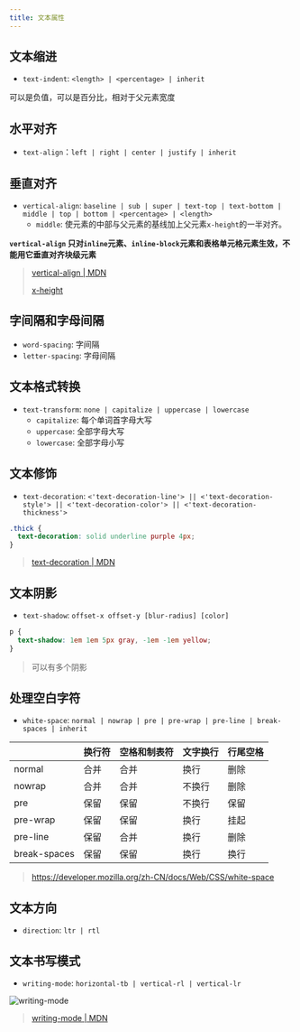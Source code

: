 ```yaml
---
title: 文本属性
---
```


## 文本缩进

- `text-indent`: `<length> | <percentage> | inherit`

可以是负值，可以是百分比，相对于父元素宽度

## 水平对齐

- `text-align`：`left | right | center | justify | inherit`

## 垂直对齐

- `vertical-align`: `baseline | sub | super | text-top | text-bottom | middle | top | bottom | <percentage> | <length>`
  - `middle`: 使元素的中部与父元素的基线加上父元素`x-height`的一半对齐。

**`vertical-align` 只对`inline`元素、`inline-block`元素和表格单元格元素生效，不能用它垂直对齐块级元素**

> [vertical-align | MDN](https://developer.mozilla.org/zh-CN/docs/Web/CSS/vertical-align)
>
> [x-height](https://www.zhangxinxu.com/wordpress/2015/06/about-letter-x-of-css/)

## 字间隔和字母间隔

- `word-spacing`: 字间隔
- `letter-spacing`: 字母间隔

## 文本格式转换

- `text-transform`: `none | capitalize | uppercase | lowercase`
  - `capitalize`: 每个单词首字母大写
  - `uppercase`: 全部字母大写
  - `lowercase`: 全部字母小写

## 文本修饰

- `text-decoration`: `<'text-decoration-line'> || <'text-decoration-style'> || <'text-decoration-color'> || <'text-decoration-thickness'>`

```css
.thick {
  text-decoration: solid underline purple 4px;
}
```

> [text-decoration | MDN](https://developer.mozilla.org/en-US/docs/Web/CSS/text-decoration)

## 文本阴影

- `text-shadow`: `offset-x offset-y [blur-radius] [color]`

```css
p {
  text-shadow: 1em 1em 5px gray, -1em -1em yellow;
}
```

> 可以有多个阴影

## 处理空白字符

- `white-space`: `normal | nowrap | pre | pre-wrap | pre-line | break-spaces | inherit`

|              | 换行符 | 空格和制表符 | 文字换行 | 行尾空格 |
| ------------ | ------ | ------------ | -------- | -------- |
| normal       | 合并   | 合并         | 换行     | 删除     |
| nowrap       | 合并   | 合并         | 不换行   | 删除     |
| pre          | 保留   | 保留         | 不换行   | 保留     |
| pre-wrap     | 保留   | 保留         | 换行     | 挂起     |
| pre-line     | 保留   | 合并         | 换行     | 删除     |
| break-spaces | 保留   | 保留         | 换行     | 换行     |

> https://developer.mozilla.org/zh-CN/docs/Web/CSS/white-space

## 文本方向

- `direction`: `ltr | rtl`

## 文本书写模式

- `writing-mode`: `horizontal-tb | vertical-rl | vertical-lr`

![writing-mode](https://mdn.mozillademos.org/files/17087/Screenshot_2020-02-05_21-04-30.png)

> [writing-mode | MDN](https://developer.mozilla.org/zh-CN/docs/Web/CSS/writing-mode)
